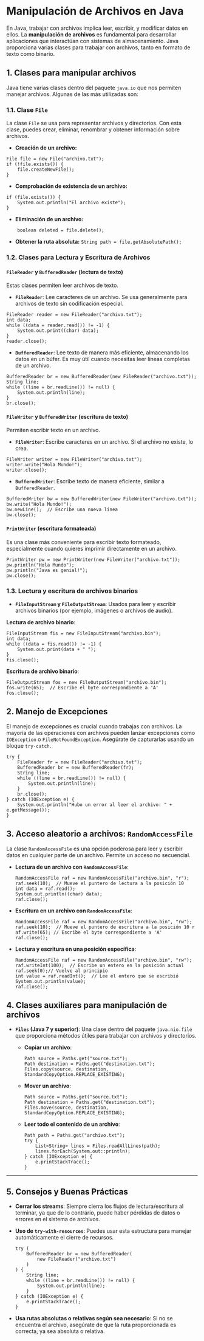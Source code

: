 # **Manipulación de Archivos en Java**

En Java, trabajar con archivos implica leer, escribir, y modificar datos en ellos. La **manipulación de archivos** es fundamental para desarrollar aplicaciones que interactúan con sistemas de almacenamiento. Java proporciona varias clases para trabajar con archivos, tanto en formato de texto como binario.

## 1. **Clases para manipular archivos**

Java tiene varias clases dentro del paquete `java.io` que nos permiten manejar archivos. Algunas de las más utilizadas son:

### **1.1. Clase `File`**

La clase `File` se usa para representar archivos y directorios. Con esta clase, puedes crear, eliminar, renombrar y obtener información sobre archivos.

- **Creación de un archivo:**
```
File file = new File("archivo.txt"); 
if (!file.exists()) {     
	file.createNewFile(); 
}
```
- **Comprobación de existencia de un archivo:**
```
if (file.exists()) {     
    System.out.println("El archivo existe"); 
}
```
    
- **Eliminación de un archivo:**
```
	boolean deleted = file.delete();
```

- **Obtener la ruta absoluta:**
    `String path = file.getAbsolutePath();`

### **1.2. Clases para Lectura y Escritura de Archivos**

#### **`FileReader` y `BufferedReader` (lectura de texto)**

Estas clases permiten leer archivos de texto.

- **`FileReader`**: Lee caracteres de un archivo. Se usa generalmente para archivos de texto sin codificación especial.
```
FileReader reader = new FileReader("archivo.txt"); 
int data; 
while ((data = reader.read()) != -1) {
	System.out.print((char) data); 
} 
reader.close();
```

- **`BufferedReader`**: Lee texto de manera más eficiente, almacenando los datos en un búfer. Es muy útil cuando necesitas leer líneas completas de un archivo.
```
BufferedReader br = new BufferedReader(new FileReader("archivo.txt")); String line; 
while ((line = br.readLine()) != null) {     
	System.out.println(line); 
} 
br.close();
```

#### **`FileWriter` y `BufferedWriter` (escritura de texto)**

Permiten escribir texto en un archivo.

- **`FileWriter`**: Escribe caracteres en un archivo. Si el archivo no existe, lo crea.
```
FileWriter writer = new FileWriter("archivo.txt"); 
writer.write("Hola Mundo!"); 
writer.close();
```
- **`BufferedWriter`**: Escribe texto de manera eficiente, similar a `BufferedReader`.
```
BufferedWriter bw = new BufferedWriter(new FileWriter("archivo.txt")); bw.write("Hola Mundo!"); 
bw.newLine();  // Escribe una nueva línea
bw.close(); 
```
#### **`PrintWriter` (escritura formateada)**

Es una clase más conveniente para escribir texto formateado, especialmente cuando quieres imprimir directamente en un archivo.
```
PrintWriter pw = new PrintWriter(new FileWriter("archivo.txt"));
pw.println("Hola Mundo");
pw.println("Java es genial!");
pw.close();
```
### **1.3. Lectura y escritura de archivos binarios**

- **`FileInputStream` y `FileOutputStream`**: Usados para leer y escribir archivos binarios (por ejemplo, imágenes o archivos de audio).

 **Lectura de archivo binario**:
```
FileInputStream fis = new FileInputStream("archivo.bin");
int data; 
while ((data = fis.read()) != -1) {    
	System.out.print(data + " "); 
} 
fis.close();
```

**Escritura de archivo binario**:
```
FileOutputStream fos = new FileOutputStream("archivo.bin"); 
fos.write(65);  // Escribe el byte correspondiente a 'A'
fos.close();
```

## 2. **Manejo de Excepciones**

El manejo de excepciones es crucial cuando trabajas con archivos. La mayoría de las operaciones con archivos pueden lanzar excepciones como `IOException` o `FileNotFoundException`. Asegúrate de capturarlas usando un bloque `try-catch`.

```
try {     
	FileReader fr = new FileReader("archivo.txt");     
	BufferedReader br = new BufferedReader(fr);     
	String line;     
	while ((line = br.readLine()) != null) {         
		System.out.println(line);     
	}     
	br.close(); 
} catch (IOException e) {     
	System.out.println("Hubo un error al leer el archivo: " + e.getMessage()); 
}
```

## 3. **Acceso aleatorio a archivos: `RandomAccessFile`**

La clase `RandomAccessFile` es una opción poderosa para leer y escribir datos en cualquier parte de un archivo. Permite un acceso no secuencial.

- **Lectura de un archivo con `RandomAccessFile`**:
    ```
    RandomAccessFile raf = new RandomAccessFile("archivo.bin", "r");
    raf.seek(10);  // Mueve el puntero de lectura a la posición 10 
    int data = raf.read(); 
    System.out.println((char) data);
    raf.close();
	```
- **Escritura en un archivo con `RandomAccessFile`**:
    ```
	RandomAccessFile raf = new RandomAccessFile("archivo.bin", "rw"); 
	raf.seek(10);  // Mueve el puntero de escritura a la posición 10 r
	af.write(65); // Escribe el byte correspondiente a 'A'
    raf.close();
	```
- **Lectura y escritura en una posición específica**:
    ```
    RandomAccessFile raf = new RandomAccessFile("archivo.bin", "rw"); 
    raf.writeInt(100);  // Escribe un entero en la posición actual 
    raf.seek(0);// Vuelve al principio 
    int value = raf.readInt();  // Lee el entero que se escribió 
    System.out.println(value); 
    raf.close();
	```
## 4. **Clases auxiliares para manipulación de archivos**

- **`Files` (Java 7 y superior)**: Una clase dentro del paquete `java.nio.file` que proporciona métodos útiles para trabajar con archivos y directorios.
    
    - **Copiar un archivo**:
        ```
        Path source = Paths.get("source.txt"); 
        Path destination = Paths.get("destination.txt"); 
        Files.copy(source, destination, 
        StandardCopyOption.REPLACE_EXISTING);
		```
    - **Mover un archivo**:
        ```
        Path source = Paths.get("source.txt"); 
        Path destination = Paths.get("destination.txt"); 
        Files.move(source, destination, 
        StandardCopyOption.REPLACE_EXISTING);
		```     
    - **Leer todo el contenido de un archivo**:
        ```
        Path path = Paths.get("archivo.txt"); 
        try {     
	        List<String> lines = Files.readAllLines(path);     
	        lines.forEach(System.out::println); 
	    } catch (IOException e) {     
		    e.printStackTrace(); 
	    }
		```

---

## 5. **Consejos y Buenas Prácticas**

- **Cerrar los streams**: Siempre cierra los flujos de lectura/escritura al terminar, ya que de lo contrario, puede haber pérdidas de datos o errores en el sistema de archivos.
    
- **Uso de `try-with-resources`**: Puedes usar esta estructura para manejar automáticamente el cierre de recursos.
    ```
    try (
	    BufferedReader br = new BufferedReader(
		    new FileReader("archivo.txt")
	    )
    ) {
		String line;     
		while ((line = br.readLine()) != null) {         
			System.out.println(line);     
		} 
	} catch (IOException e) {     
		e.printStackTrace();
	}
	```
- **Usa rutas absolutas o relativas según sea necesario**: Si no se encuentra el archivo, asegúrate de que la ruta proporcionada es correcta, ya sea absoluta o relativa.